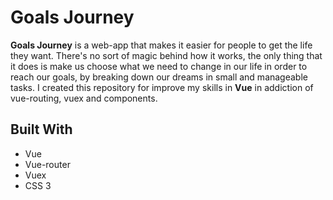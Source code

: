 # Goals Journey

**Goals Journey** is a web-app that makes it easier for people to get the life they want. There's no sort of magic behind how it works, the only thing that it does is make us choose what we need to change in our life in order to reach our goals, by breaking down our dreams in small and manageable tasks.
I created this repository for improve my skills in **Vue** in addiction of vue-routing, vuex and components.

## Built With
* Vue
* Vue-router
* Vuex
* CSS 3
